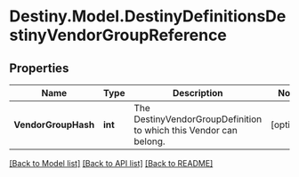 # Destiny.Model.DestinyDefinitionsDestinyVendorGroupReference

## Properties

Name | Type | Description | Notes
------------ | ------------- | ------------- | -------------
**VendorGroupHash** | **int** | The DestinyVendorGroupDefinition to which this Vendor can belong. | [optional] 

[[Back to Model list]](../README.md#documentation-for-models) [[Back to API list]](../README.md#documentation-for-api-endpoints) [[Back to README]](../README.md)

